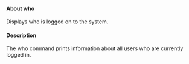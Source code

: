 #### About who

Displays who is logged on to the system.

#### Description

The who command prints information about all users who are currently logged in.
